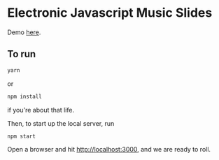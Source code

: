 # Electronic Javascript Music Slides

Demo [here](http://electronic-javascript-music-slides.surge.sh/).

## To run

```bash
yarn
```
or
```bash
npm install
```
if you're about that life.

Then, to start up the local server, run
```bash
npm start
```

Open a browser and hit [http://localhost:3000](http://localhost:3000), and we are ready to roll.
